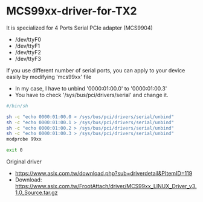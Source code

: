 # MCS99xx-driver-for-TX2

It is specialized for 4 Ports Serial PCIe adapter (MCS9904)
- /dev/ttyF0
- /dev/ttyF1
- /dev/ttyF2
- /dev/ttyF3

If you use different number of serial ports, you can apply to your device easily by modifying 'mcs99xx' file 

- In my case, I have to unbind '0000:01:00.0' to '0000:01:00.3'
- You have to check '/sys/bus/pci/drivers/serial' and change it.

```sh
#/bin/sh

sh -c "echo 0000:01:00.0 > /sys/bus/pci/drivers/serial/unbind"
sh -c "echo 0000:01:00.1 > /sys/bus/pci/drivers/serial/unbind"
sh -c "echo 0000:01:00.2 > /sys/bus/pci/drivers/serial/unbind"
sh -c "echo 0000:01:00.3 > /sys/bus/pci/drivers/serial/unbind"
modprobe 99xx

exit 0
```



Original driver

- https://www.asix.com.tw/download.php?sub=driverdetail&PItemID=119
- Download: https://www.asix.com.tw/FrootAttach/driver/MCS99xx_LINUX_Driver_v3.1.0_Source.tar.gz
